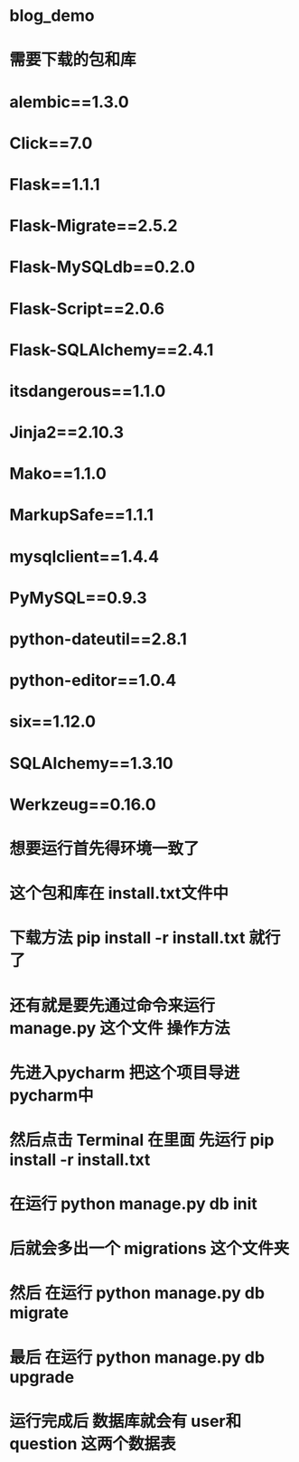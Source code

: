 # blog_demo
# 需要下载的包和库
# alembic==1.3.0
# Click==7.0
# Flask==1.1.1
# Flask-Migrate==2.5.2
# Flask-MySQLdb==0.2.0
# Flask-Script==2.0.6
# Flask-SQLAlchemy==2.4.1
# itsdangerous==1.1.0
# Jinja2==2.10.3
# Mako==1.1.0
# MarkupSafe==1.1.1
# mysqlclient==1.4.4
# PyMySQL==0.9.3
# python-dateutil==2.8.1
# python-editor==1.0.4
# six==1.12.0
# SQLAlchemy==1.3.10
# Werkzeug==0.16.0
# 想要运行首先得环境一致了

# 这个包和库在 install.txt文件中
# 下载方法 pip install -r install.txt 就行了

# 还有就是要先通过命令来运行 manage.py 这个文件 操作方法
# 先进入pycharm 把这个项目导进pycharm中
# 然后点击 Terminal 在里面 先运行 pip install -r install.txt
# 在运行 python manage.py db init
# 后就会多出一个 migrations 这个文件夹
# 然后 在运行 python manage.py db migrate
# 最后 在运行 python manage.py db upgrade
# 运行完成后 数据库就会有 user和question 这两个数据表
